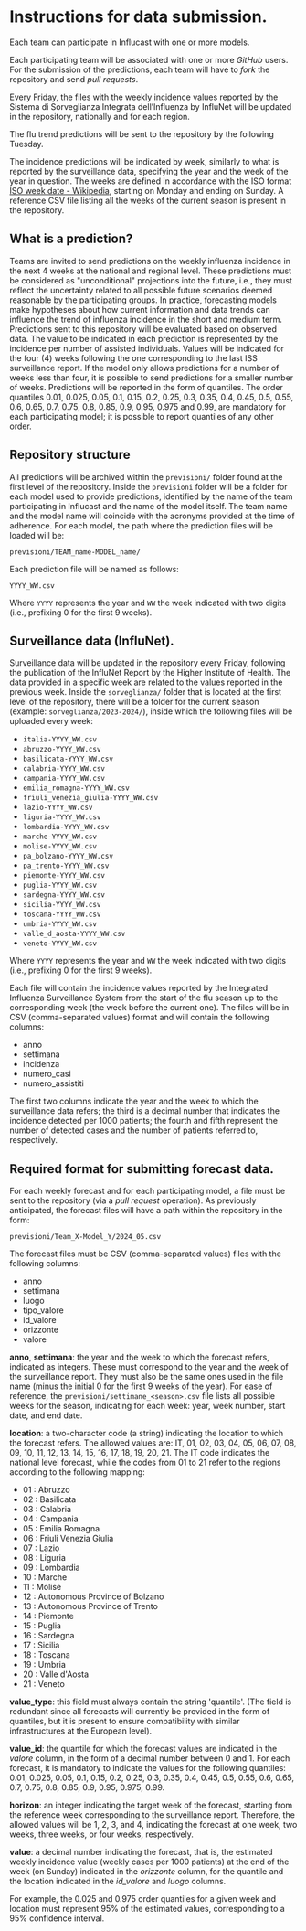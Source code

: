# Instructions for data submission.

Each team can participate in Influcast with one or more models.

Each participating team will be associated with one or more _GitHub_ users. For the submission of the predictions, each team will have to _fork_ the repository and send _pull requests_.

Every Friday, the files with the weekly incidence values reported by the Sistema di Sorveglianza Integrata dell’Influenza by InfluNet will be updated in the repository, nationally and for each region.

The flu trend predictions will be sent to the repository by the following Tuesday.

The incidence predictions will be indicated by week, similarly to what is reported by the surveillance data, specifying the year and the week of the year in question. The weeks are defined in accordance with the ISO format [ISO week date - Wikipedia](https://en.wikipedia.org/wiki/ISO_week_date), starting on Monday and ending on Sunday. A reference CSV file listing all the weeks of the current season is present in the repository.

## What is a prediction?
Teams are invited to send predictions on the weekly influenza incidence in the next 4 weeks at the national and regional level. These predictions must be considered as "unconditional" projections into the future, i.e., they must reflect the uncertainty related to all possible future scenarios deemed reasonable by the participating groups. In practice, forecasting models make hypotheses about how current information and data trends can influence the trend of influenza incidence in the short and medium term. Predictions sent to this repository will be evaluated based on observed data.
The value to be indicated in each prediction is represented by the incidence per number of assisted individuals. 
Values will be indicated for the four (4) weeks following the one corresponding to the last ISS surveillance report. If the model only allows predictions for a number of weeks less than four, it is possible to send predictions for a smaller number of weeks.
Predictions will be reported in the form of quantiles. The order quantiles 0.01, 0.025, 0.05, 0.1, 0.15, 0.2, 0.25, 0.3, 0.35, 0.4, 0.45, 0.5, 0.55, 0.6, 0.65, 0.7, 0.75, 0.8, 0.85, 0.9, 0.95, 0.975 and 0.99, are mandatory for each participating model; it is possible to report quantiles of any other order.

## Repository structure
All predictions will be archived within the `previsioni/` folder found at the first level of the repository. Inside the `previsioni` folder will be a folder for each model used to provide predictions, identified by the name of the team participating in Influcast and the name of the model itself. The team name and the model name will coincide with the acronyms provided at the time of adherence. For each model, the path where the prediction files will be loaded will be:

`previsioni/TEAM_name-MODEL_name/`

Each prediction file will be named as follows:

`YYYY_WW.csv`

Where `YYYY` represents the year and `WW` the week indicated with two digits (i.e., prefixing 0 for the first 9 weeks).

## Surveillance data (InfluNet).
Surveillance data will be updated in the repository every Friday, following the publication of the InfluNet Report by the Higher Institute of Health. The data provided in a specific week are related to the values reported in the previous week.
Inside the `sorveglianza/` folder that is located at the first level of the repository, there will be a folder for the current season (example: `sorveglianza/2023-2024/`), inside which the following files will be uploaded every week:

- `italia-YYYY_WW.csv`
- `abruzzo-YYYY_WW.csv`
- `basilicata-YYYY_WW.csv`
- `calabria-YYYY_WW.csv`
- `campania-YYYY_WW.csv`
- `emilia_romagna-YYYY_WW.csv`
- `friuli_venezia_giulia-YYYY_WW.csv`
- `lazio-YYYY_WW.csv`
- `liguria-YYYY_WW.csv`
- `lombardia-YYYY_WW.csv`
- `marche-YYYY_WW.csv`
- `molise-YYYY_WW.csv`
- `pa_bolzano-YYYY_WW.csv`
- `pa_trento-YYYY_WW.csv`
- `piemonte-YYYY_WW.csv`
- `puglia-YYYY_WW.csv`
- `sardegna-YYYY_WW.csv`
- `sicilia-YYYY_WW.csv`
- `toscana-YYYY_WW.csv`
- `umbria-YYYY_WW.csv`
- `valle_d_aosta-YYYY_WW.csv`
- `veneto-YYYY_WW.csv`

Where `YYYY` represents the year and `WW` the week indicated with two digits (i.e., prefixing 0 for the first 9 weeks).

Each file will contain the incidence values reported by the Integrated Influenza Surveillance System from the start of the flu season up to the corresponding week (the week before the current one).
The files will be in CSV (comma-separated values) format and will contain the following columns:

- anno
- settimana
- incidenza
- numero_casi
- numero_assistiti

The first two columns indicate the year and the week to which the surveillance data refers; the third is a decimal number that indicates the incidence detected per 1000 patients; the fourth and fifth represent the number of detected cases and the number of patients referred to, respectively.

## Required format for submitting forecast data.
For each weekly forecast and for each participating model, a file must be sent to the repository (via a _pull request_ operation). As previously anticipated, the forecast files will have a path within the repository in the form:

`previsioni/Team_X-Model_Y/2024_05.csv`

The forecast files must be CSV (comma-separated values) files with the following columns:

- anno
- settimana
- luogo
- tipo_valore
- id_valore
- orizzonte
- valore


__anno__, __settimana__: the year and the week to which the forecast refers, indicated as integers. These must correspond to the year and the week of the surveillance report. They must also be the same ones used in the file name (minus the initial 0 for the first 9 weeks of the year).
For ease of reference, the `previsioni/settimane_<season>.csv` file lists all possible weeks for the season, indicating for each week: year, week number, start date, and end date.


__location__: a two-character code (a string) indicating the location to which the forecast refers. The allowed values are: IT, 01, 02, 03, 04, 05, 06, 07, 08, 09, 10, 11, 12, 13, 14, 15, 16, 17, 18, 19, 20, 21. The IT code indicates the national level forecast, while the codes from 01 to 21 refer to the regions according to the following mapping:

- 01 : Abruzzo
- 02 : Basilicata
- 03 : Calabria
- 04 : Campania
- 05 : Emilia Romagna
- 06 : Friuli Venezia Giulia
- 07 : Lazio
- 08 : Liguria
- 09 : Lombardia
- 10 : Marche
- 11 : Molise
- 12 : Autonomous Province of Bolzano
- 13 : Autonomous Province of Trento
- 14 : Piemonte
- 15 : Puglia
- 16 : Sardegna
- 17 : Sicilia
- 18 : Toscana
- 19 : Umbria
- 20 : Valle d'Aosta
- 21 : Veneto


__value_type__: this field must always contain the string 'quantile'. (The field is redundant since all forecasts will currently be provided in the form of quantiles, but it is present to ensure compatibility with similar infrastructures at the European level).


__value_id__: the quantile for which the forecast values are indicated in the _valore_ column, in the form of a decimal number between 0 and 1. For each forecast, it is mandatory to indicate the values for the following quantiles: 0.01, 0.025, 0.05, 0.1, 0.15, 0.2, 0.25, 0.3, 0.35, 0.4, 0.45, 0.5, 0.55, 0.6, 0.65, 0.7, 0.75, 0.8, 0.85, 0.9, 0.95, 0.975, 0.99.


__horizon__: an integer indicating the target week of the forecast, starting from the reference week corresponding to the surveillance report. Therefore, the allowed values will be 1, 2, 3, and 4, indicating the forecast at one week, two weeks, three weeks, or four weeks, respectively.


__value__: a decimal number indicating the forecast, that is, the estimated weekly incidence value (weekly cases per 1000 patients) at the end of the week (on Sunday) indicated in the _orizzonte_ column, for the quantile and the location indicated in the _id_valore_ and _luogo_ columns.


For example, the 0.025 and 0.975 order quantiles for a given week and location must represent 95% of the estimated values, corresponding to a 95% confidence interval.





